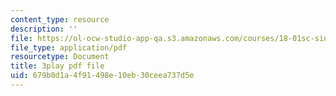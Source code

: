 ```yaml
---
content_type: resource
description: ''
file: https://ol-ocw-studio-app-qa.s3.amazonaws.com/courses/18-01sc-single-variable-calculus-fall-2010/679b0d1a4f91498e10eb30ceea737d5e_9v25gg2qJYE.pdf
file_type: application/pdf
resourcetype: Document
title: 3play pdf file
uid: 679b0d1a-4f91-498e-10eb-30ceea737d5e
---
```

